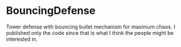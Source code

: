 # BouncingDefense
Tower defense with bouncing bullet mechanism for maximum chaos. I published only the code since that is what I think the people might be interested in.
